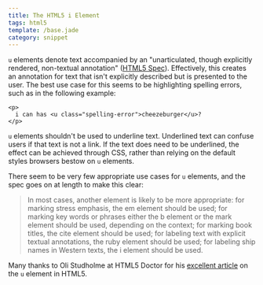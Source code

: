 ```yaml
---
title: The HTML5 i Element
tags: html5
template: /base.jade
category: snippet
---
```


`u` elements denote text accompanied by an "unarticulated, though explicitly rendered, non-textual annotation" ([HTML5 Spec](http://www.w3.org/TR/html5/text-level-semantics.html#the-u-element)). Effectively, this creates an annotation for text that isn't explicitly described but is presented to the user. The best use case for this seems to be highlighting spelling errors, such as in the following example:

```
<p>
  i can has <u class="spelling-error">cheezeburger</u>?
</p>
```

`u` elements shouldn't be used to underline text. Underlined text can confuse users if that text is not a link. If the text does need to be underlined, the effect can be achieved through CSS, rather than relying on the default styles browsers bestow on `u` elements.

There seem to be very few appropriate use cases for `u` elements, and the spec goes on at length to make this clear:

> In most cases, another element is likely to be more appropriate: for marking stress emphasis, the em element should be used; for marking key words or phrases either the b element or the mark element should be used, depending on the context; for marking book titles, the cite element should be used; for labeling text with explicit textual annotations, the ruby element should be used; for labeling ship names in Western texts, the i element should be used.

Many thanks to Oli Studholme at HTML5 Doctor for his [excellent article](http://html5doctor.com/u-element/) on the `u` element in HTML5.
 
